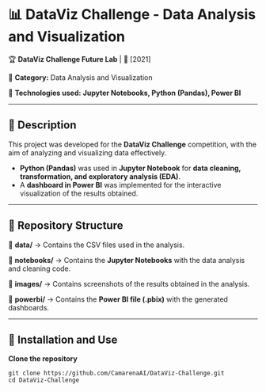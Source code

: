# 📊 DataViz Challenge - Data Analysis and Visualization

🏆 **DataViz Challenge Future Lab** | 📅 [2021]

📍 **Category:** Data Analysis and Visualization

📌 **Technologies used:** **Jupyter Notebooks, Python (Pandas), Power BI**

---

## 📌 Description
This project was developed for the **DataViz Challenge** competition, with the aim of analyzing and visualizing data effectively.
- **Python (Pandas)** was used in **Jupyter Notebook** for **data cleaning, transformation, and exploratory analysis (EDA)**.
- A **dashboard in Power BI** was implemented for the interactive visualization of the results obtained.

---

## 📂 Repository Structure
🔹 **data/** → Contains the CSV files used in the analysis.

🔹 **notebooks/** → Contains the **Jupyter Notebooks** with the data analysis and cleaning code.

🔹 **images/** → Contains screenshots of the results obtained in the analysis.

🔹 **powerbi/** → Contains the **Power BI file (.pbix)** with the generated dashboards.

---

## 🚀 Installation and Use
**Clone the repository** 

    git clone https://github.com/CamarenaAI/DataViz-Challenge.git
    cd DataViz-Challenge

